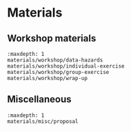 # Materials

## Workshop materials

```{toctree}
:maxdepth: 1
materials/workshop/data-hazards
materials/workshop/individual-exercise
materials/workshop/group-exercise
materials/workshop/wrap-up
```

## Miscellaneous

```{toctree}
:maxdepth: 1
materials/misc/proposal
```